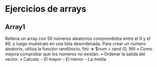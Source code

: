 <h1>Ejercicios de arrays</h1>

<h2>Array1</h2>
<p>Rellena un array con 50 números aleatorios comprendidos entre el 0 y el 99, y luego muéstralo en una
lista desordenada. Para crear un número aleatorio, utiliza la función rand(inicio, fin) => $num = rand
(0, 99)
• Como mejora comprobar que los números no existan.
• Ordenar la salida del vector.
• Calcula:
– El mayor
– El menor
– La media
</p>





